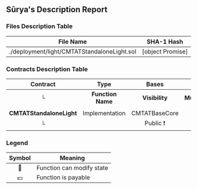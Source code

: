 ## Sūrya's Description Report

### Files Description Table


|  File Name  |  SHA-1 Hash  |
|-------------|--------------|
| ./deployment/light/CMTATStandaloneLight.sol | [object Promise] |


### Contracts Description Table


|  Contract  |         Type        |       Bases      |                  |                 |
|:----------:|:-------------------:|:----------------:|:----------------:|:---------------:|
|     └      |  **Function Name**  |  **Visibility**  |  **Mutability**  |  **Modifiers**  |
||||||
| **CMTATStandaloneLight** | Implementation | CMTATBaseCore |||
| └ | <Constructor> | Public ❗️ | 🛑  |NO❗️ |


### Legend

|  Symbol  |  Meaning  |
|:--------:|-----------|
|    🛑    | Function can modify state |
|    💵    | Function is payable |

